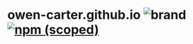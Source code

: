 # owen-carter.github.io ![brand](https://www.travis-ci.org/owen-carter/owen-carter.github.io.svg?branch=master)[![npm (scoped)](https://img.shields.io/npm/v/@cycle/core.svg)]()

